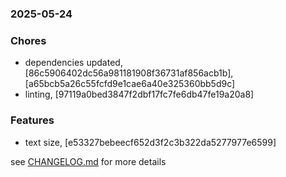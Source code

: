 ### 2025-05-24

### Chores
+ dependencies updated, [86c5906402dc56a981181908f36731af856acb1b], [a65bcb5a26c55fcfd9e1cae6a40e325360bb5d9c]
+ linting, [97119a0bed3847f2dbf17fc7fe6db47fe19a20a8]

### Features
+ text size, [e53327bebeecf652d3f2c3b322da5277977e6599]

see <a href='https://github.com/mrjackwills/staticpi_vue/blob/main/CHANGELOG.md'>CHANGELOG.md</a> for more details
